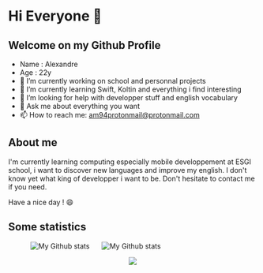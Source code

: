 # Hi Everyone 👋

## Welcome on my Github Profile

- Name : Alexandre
- Age : 22y
- 🔭 I’m currently working on school and personnal projects
- 🌱 I’m currently learning Swift, Koltin and everything i find interesting
- 🤔 I’m looking for help with developper stuff and english vocabulary
- 💬 Ask me about everything you want
- 📫 How to reach me: am94protonmail@protonmail.com


## About me

I'm currently learning computing especially mobile developpement at ESGI school, i want to discover new languages and improve my english. I don't know yet  what king of developper i want to be. 
Don't hesitate to contact me if you need.

Have a nice day ! 😄


## Some statistics
⠀⠀⠀⠀
![My Github stats](https://github-readme-stats-am.vercel.app/api?username=AlexandreMarcos94&count_private=true&show_icons=true&bg_color=20,5470ea,904e95&title_color=fff&text_color=fff&icon_color=fff&border_radius=10)⠀⠀
![My Github stats](https://github-readme-stats-am.vercel.app/api/top-langs/?username=AlexandreMarcos94&show_icons=true&bg_color=20,5470ea,904e95&title_color=fff&text_color=fff&icon_color=fff&border_radius=10&layout=compact&langs_count=10&hide=CSS,Hack)

<p align="center">
  <a href="https://skillicons.dev">
    <img src="https://skillicons.dev/icons?i=git,github,docker,c,atom,bash,bootstrap,cmake,css,dart,discord,dotnet,bots,express,flutter,firebase,figma,gradle,gtk,heroku,html,idea,java,js,jquery,kotlin,linkedin,linux,md,maven,mongodb,mysql,nodejs,php,postgres,py,raspberrypi,stackoverflow,swift,vscode&them=dark" />
  </a>
</p>

